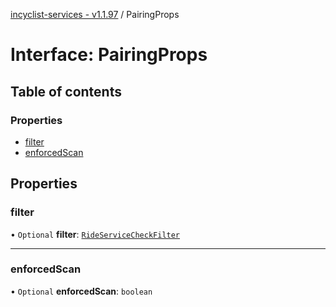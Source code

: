 [incyclist-services - v1.1.97](../README.md) / PairingProps

# Interface: PairingProps

## Table of contents

### Properties

- [filter](PairingProps.md#filter)
- [enforcedScan](PairingProps.md#enforcedscan)

## Properties

### filter

• `Optional` **filter**: [`RideServiceCheckFilter`](RideServiceCheckFilter.md)

___

### enforcedScan

• `Optional` **enforcedScan**: `boolean`
